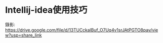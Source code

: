 # Intellij-idea使用技巧

錄影: https://drive.google.com/file/d/13TUCckaIBuf_O7Uq4v1srJAtPGTO8pav/view?usp=share_link